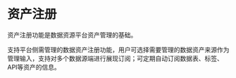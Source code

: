 # 资产注册

资产注册功能是数据资源平台资产管理的基础。

支持平台侧需管理的数据资产注册功能，用户可选择需要管理的数据资产来源作为管理输入，支持对多个数据源端进行展现订阅；可定期自动订阅数据表、标签、API等资产的信息。

